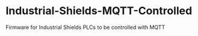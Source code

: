 # Industrial-Shields-MQTT-Controlled
Firmware for Industrial Shields PLCs to be controlled with MQTT
